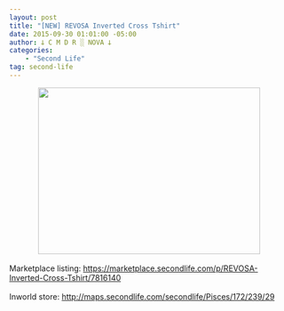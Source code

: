 ```yaml
---
layout: post
title: "[NEW] REVOSA Inverted Cross Tshirt"
date: 2015-09-30 01:01:00 -05:00
author: 𐕣 C M D R ░ NOVA 𐕣
categories:
    - "Second Life"
tag: second-life
---
```


<div style="clear: both; text-align: center;">
<a href="http://4.bp.blogspot.com/-pUYGK8R_TRc/Vgs0J0cek7I/AAAAAAAAAQE/artm56lbe0w/s1600/INVERTEDAD.png" style="margin-left: 1em; margin-right: 1em;"><img border="0" height="300" src="http://4.bp.blogspot.com/-pUYGK8R_TRc/Vgs0J0cek7I/AAAAAAAAAQE/artm56lbe0w/s400/INVERTEDAD.png" width="400" /></a></div>
<br />
Marketplace listing: <a href="https://marketplace.secondlife.com/p/REVOSA-Inverted-Cross-Tshirt/7816140" target="_blank" rel="noopener">https://marketplace.secondlife.com/p/REVOSA-Inverted-Cross-Tshirt/7816140</a><br />
<br />
Inworld store: <a href="http://maps.secondlife.com/secondlife/Pisces/172/239/29" target="_blank" rel="noopener">http://maps.secondlife.com/secondlife/Pisces/172/239/29</a>